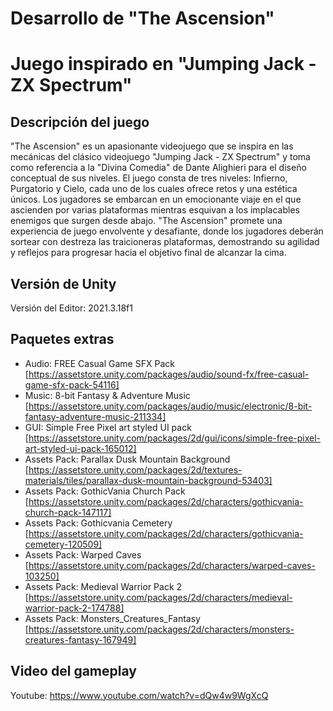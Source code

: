 # Desarrollo de "The Ascension"
# Juego inspirado en "Jumping Jack - ZX Spectrum"

## Descripción del juego

"The Ascension" es un apasionante videojuego que se inspira en las mecánicas del clásico videojuego "Jumping Jack - ZX Spectrum" y toma como referencia a la "Divina Comedia" de Dante Alighieri para el diseño conceptual de sus niveles. El juego consta de tres niveles: Infierno, Purgatorio y Cielo, cada uno de los cuales ofrece retos y una estética únicos. Los jugadores se embarcan en un emocionante viaje en el que ascienden por varias plataformas mientras esquivan a los implacables enemigos que surgen desde abajo. "The Ascension" promete una experiencia de juego envolvente y desafiante, donde los jugadores deberán sortear con destreza las traicioneras plataformas, demostrando su agilidad y reflejos para progresar hacia el objetivo final de alcanzar la cima.

## Versión de Unity

Versión del Editor: 2021.3.18f1

## Paquetes extras

- Audio: FREE Casual Game SFX Pack [https://assetstore.unity.com/packages/audio/sound-fx/free-casual-game-sfx-pack-54116]
- Music: 8-bit Fantasy & Adventure Music [https://assetstore.unity.com/packages/audio/music/electronic/8-bit-fantasy-adventure-music-211334]
- GUI: Simple Free Pixel art styled UI pack [https://assetstore.unity.com/packages/2d/gui/icons/simple-free-pixel-art-styled-ui-pack-165012]
- Assets Pack: Parallax Dusk Mountain Background [https://assetstore.unity.com/packages/2d/textures-materials/tiles/parallax-dusk-mountain-background-53403]
- Assets Pack: GothicVania Church Pack [https://assetstore.unity.com/packages/2d/characters/gothicvania-church-pack-147117]
- Assets Pack: Gothicvania Cemetery [https://assetstore.unity.com/packages/2d/characters/gothicvania-cemetery-120509]
- Assets Pack: Warped Caves [https://assetstore.unity.com/packages/2d/characters/warped-caves-103250]
- Assets Pack: Medieval Warrior Pack 2 [https://assetstore.unity.com/packages/2d/characters/medieval-warrior-pack-2-174788]
- Assets Pack: Monsters_Creatures_Fantasy [https://assetstore.unity.com/packages/2d/characters/monsters-creatures-fantasy-167949]

## Video del gameplay

Youtube: https://www.youtube.com/watch?v=dQw4w9WgXcQ